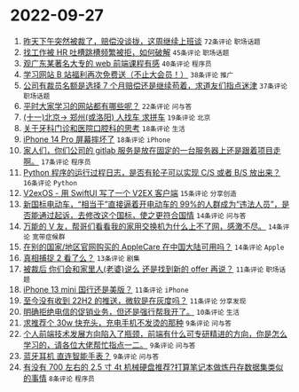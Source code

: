 # 2022-09-27

1. [昨天下午突然被裁了，赔偿没谈拢，这周继续上班谈](https://www.v2ex.com/t/883173) `72条评论` `职场话题`
1. [找工作被 HR 吐槽跳槽频繁被拒，如何破解](https://www.v2ex.com/t/883180) `45条评论` `职场话题`
1. [观广东某著名大专的 web 前端课程有感](https://www.v2ex.com/t/883258) `40条评论` `程序员`
1. [学习网站 B 站福利再次免费送（不止大会员！）](https://www.v2ex.com/t/883191) `38条评论` `推广`
1. [公司有裁员名额是选择 7 个月赔偿还是继续苟着，求道友们指点迷津](https://www.v2ex.com/t/883176) `37条评论` `职场话题`
1. [平时大家学习的网站都有哪些呢？](https://www.v2ex.com/t/883213) `22条评论` `问与答`
1. [(十一)北京→ 郑州(或洛阳) 人找车 求拼车](https://www.v2ex.com/t/883204) `19条评论` `北京`
1. [关于牙科门诊和医院口腔科的思考](https://www.v2ex.com/t/883241) `18条评论` `生活`
1. [iPhone 14 Pro 屏幕摔坏了](https://www.v2ex.com/t/883186) `18条评论` `iPhone`
1. [家人们，你们公司的 gitlab 服务是放在固定的一台服务器上还是跟着项目走啊。](https://www.v2ex.com/t/883222) `17条评论` `程序员`
1. [Python 程序的运行过程日志，是否有轮子可以实现 C/S 或者 B/S 放出来？](https://www.v2ex.com/t/883214) `16条评论` `Python`
1. [V2exOS - 用 SwiftUI 写了一个 V2EX 客户端](https://www.v2ex.com/t/883252) `15条评论` `分享创造`
1. [新国标电动车，“相当于”直接逼着开电动车的 99%的人群成为“违法人员”，是否能通过起诉，去修改这个国标，使之更符合国情](https://www.v2ex.com/t/883278) `14条评论` `问与答`
1. [万能的 V 友，帮哥们看看我的家用交换机为什么上不了网，感激不尽。](https://www.v2ex.com/t/883207) `14条评论` `宽带症候群`
1. [在别的国家/地区官网购买的 AppleCare 在中国大陆可用吗？](https://www.v2ex.com/t/883177) `14条评论` `Apple`
1. [真相捕捉 2 看了么？](https://www.v2ex.com/t/883228) `13条评论` `剧集`
1. [被裁后 你们会和家里人(老婆)说么 还是找到新的 offer 再说？](https://www.v2ex.com/t/883220) `11条评论` `职场话题`
1. [iPhone 13 mini 国行还是美版？](https://www.v2ex.com/t/883192) `11条评论` `iPhone`
1. [至今没有收到 22H2 的推送，微软是在灰度吗？](https://www.v2ex.com/t/883174) `11条评论` `分享发现`
1. [明确拒绝电信的促销业务，但还是强行帮我开了。](https://www.v2ex.com/t/883255) `10条评论` `生活`
1. [求推荐个 30w 快充头，充电手机不发烫的那种](https://www.v2ex.com/t/883240) `9条评论` `问与答`
1. [个人前端技术发展方向陷入了瓶颈，前端有什么可专研精进的方向，你是怎么学习的，请各位大佬帮忙指点一二。](https://www.v2ex.com/t/883229) `9条评论` `问与答`
1. [蓝牙耳机 直连智能手表？](https://www.v2ex.com/t/883195) `9条评论` `问与答`
1. [有没有 700 左右的 2.5 寸 4t 机械硬盘推荐?打算笔记本做炼丹存数据集类似的事情](https://www.v2ex.com/t/883280) `8条评论` `程序员`

